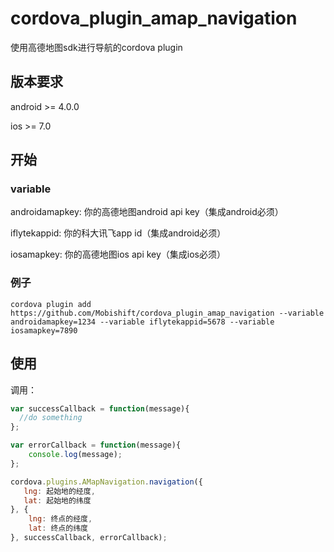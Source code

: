 # cordova_plugin_amap_navigation

使用高德地图sdk进行导航的cordova plugin

## 版本要求

android >= 4.0.0

ios >= 7.0

## 开始

### variable
androidamapkey: 你的高德地图android api key（集成android必须）

iflytekappid: 你的科大讯飞app id（集成android必须）

iosamapkey: 你的高德地图ios api key（集成ios必须）

### 例子

```shell
cordova plugin add https://github.com/Mobishift/cordova_plugin_amap_navigation --variable androidamapkey=1234 --variable iflytekappid=5678 --variable iosamapkey=7890
```

## 使用

调用：

```js
var successCallback = function(message){
  //do something  
};

var errorCallback = function(message){
    console.log(message);  
};

cordova.plugins.AMapNavigation.navigation({
   lng: 起始地的经度,
   lat: 起始地的纬度
}, {
    lng: 终点的经度,
    lat: 终点的纬度
}, successCallback, errorCallback);

```
